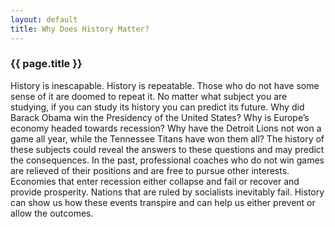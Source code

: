 ```yaml
---
layout: default
title: Why Does History Matter?
---
```


### {{ page.title }}
History is inescapable. History is repeatable. Those who do not have some sense of it are doomed to repeat it. No matter what subject you are studying, if you can study its history you can predict its future. Why did Barack Obama win the Presidency of the United States? Why is Europe’s economy headed towards recession? Why have the Detroit Lions not won a game all year, while the Tennessee Titans have won them all? The history of these subjects could reveal the answers to these questions and may predict the consequences. In the past, professional coaches who do not win games are relieved of their positions and are free to pursue other interests. Economies that enter recession either collapse and fail or recover and provide prosperity. Nations that are ruled by socialists inevitably fail. History can show us how these events transpire and can help us either prevent or allow the outcomes.
